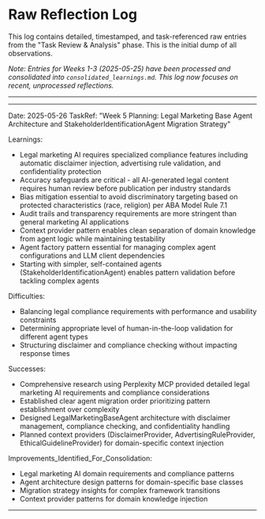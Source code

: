 # Raw Reflection Log

This log contains detailed, timestamped, and task-referenced raw entries from the "Task Review & Analysis" phase. This is the initial dump of all observations.

*Note: Entries for Weeks 1-3 (2025-05-25) have been processed and consolidated into `consolidated_learnings.md`. This log now focuses on recent, unprocessed reflections.*

---

---
Date: 2025-05-26
TaskRef: "Week 5 Planning: Legal Marketing Base Agent Architecture and StakeholderIdentificationAgent Migration Strategy"

Learnings:
- Legal marketing AI requires specialized compliance features including automatic disclaimer injection, advertising rule validation, and confidentiality protection
- Accuracy safeguards are critical - all AI-generated legal content requires human review before publication per industry standards
- Bias mitigation essential to avoid discriminatory targeting based on protected characteristics (race, religion) per ABA Model Rule 7.1
- Audit trails and transparency requirements are more stringent than general marketing AI applications
- Context provider pattern enables clean separation of domain knowledge from agent logic while maintaining testability
- Agent factory pattern essential for managing complex agent configurations and LLM client dependencies
- Starting with simpler, self-contained agents (StakeholderIdentificationAgent) enables pattern validation before tackling complex agents

Difficulties:
- Balancing legal compliance requirements with performance and usability constraints
- Determining appropriate level of human-in-the-loop validation for different agent types
- Structuring disclaimer and compliance checking without impacting response times

Successes:
- Comprehensive research using Perplexity MCP provided detailed legal marketing AI requirements and compliance considerations
- Established clear agent migration order prioritizing pattern establishment over complexity
- Designed LegalMarketingBaseAgent architecture with disclaimer management, compliance checking, and confidentiality handling
- Planned context providers (DisclaimerProvider, AdvertisingRuleProvider, EthicalGuidelineProvider) for domain-specific context injection

Improvements_Identified_For_Consolidation:
- Legal marketing AI domain requirements and compliance patterns
- Agent architecture design patterns for domain-specific base classes
- Migration strategy insights for complex framework transitions
- Context provider patterns for domain knowledge injection
---
